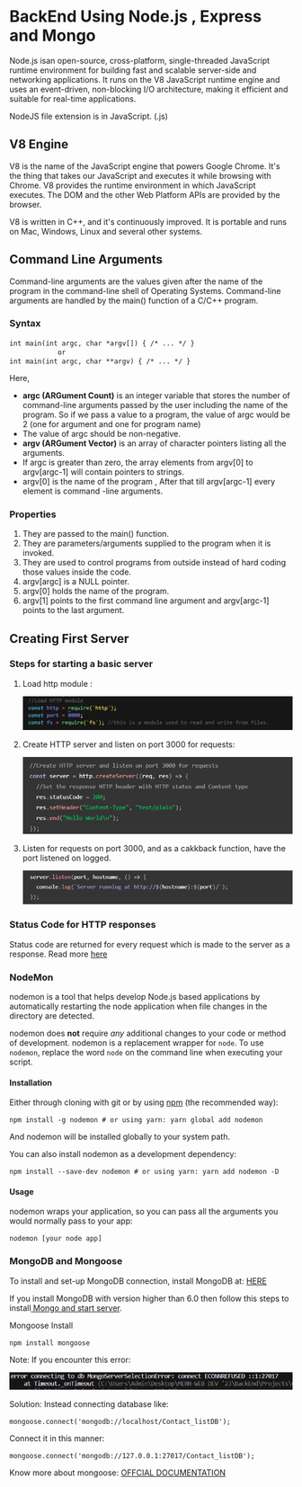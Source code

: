 # BackEnd Using Node.js , Express and Mongo

Node.js isan open-source, cross-platform, single-threaded JavaScript runtime environment for building fast and scalable server-side and networking applications. It runs on the V8 JavaScript runtime engine and uses an event-driven, non-blocking I/O architecture, making it efficient and suitable for real-time applications.

NodeJS file extension is in JavaScript. (.js)

## V8 Engine

V8 is the name of the JavaScript engine that powers Google Chrome. It's the thing that takes our JavaScript and executes it while browsing with Chrome. V8 provides the runtime environment in which JavaScript executes. The DOM and the other Web Platform APIs are provided by the browser.

V8 is written in C++, and it's continuously improved. It is portable and runs on Mac, Windows, Linux and several other systems.

## Command Line Arguments

Command-line arguments are the values given after the name of the program in the command-line shell of Operating Systems. Command-line arguments are handled by the main() function of a C/C++ program.

### Syntax

```
int main(int argc, char *argv[]) { /* ... */ }
            or
int main(int argc, char **argv) { /* ... */ }
```

Here,

* **argc (ARGument Count)** is an integer variable that stores the number of command-line arguments passed by the user including the name of the program. So if we pass a value to a program, the value of argc would be 2 (one for argument and one for program name)
* The value of argc should be non-negative.
* **argv (ARGument Vector)** is an array of character pointers listing all the arguments.
* If argc is greater than zero, the array elements from argv[0] to argv[argc-1] will contain pointers to strings.
* argv[0] is the name of the program , After that till argv[argc-1] every element is command -line arguments.

### Properties

1. They are passed to the main() function.
2. They are parameters/arguments supplied to the program when it is invoked.
3. They are used to control programs from outside instead of hard coding those values inside the code.
4. argv[argc] is a NULL pointer.
5. argv[0] holds the name of the program.
6. argv[1] points to the first command line argument and argv[argc-1] points to the last argument.

## Creating First Server

### Steps for starting a basic server

1. Load http module :

   ![1688610694669](image/concepts/1688610694669.png)
2. Create HTTP server and listen on port 3000 for requests:

   ![1688610754762](image/concepts/1688610754762.png)
3. Listen for requests on port 3000, and as a cakkback function, have the port listened on logged.

   ![1688610802929](image/concepts/1688610802929.png)

### Status Code for HTTP responses

Status code are returned for every request which is made to the server as a response.
Read more [here](https://developer.mozilla.org/en-US/docs/Web/HTTP/Status)

### NodeMon

nodemon is a tool that helps develop Node.js based applications by automatically restarting the node application when file changes in the directory are detected.

nodemon does **not** require *any* additional changes to your code or method of development. nodemon is a replacement wrapper for `node`. To use `nodemon`, replace the word `node` on the command line when executing your script.

#### Installation

Either through cloning with git or by using [npm](http://npmjs.org/) (the recommended way):

```shell
npm install -g nodemon # or using yarn: yarn global add nodemon
```

And nodemon will be installed globally to your system path.

You can also install nodemon as a development dependency:

```shell
npm install --save-dev nodemon # or using yarn: yarn add nodemon -D
```

#### Usage

nodemon wraps your application, so you can pass all the arguments you would normally pass to your app:

```shell
nodemon [your node app]
```

### MongoDB and Mongoose

To install and set-up MongoDB connection, install MongoDB at: [HERE](https://www.mongodb.com/)

If you install MongoDB with version higher than 6.0 then follow this steps to install[ Mongo and start server](https://www.youtube.com/watch?v=59Yhxwdgi7I&lc=Ugz0Ke0jiT9SMY-w6214AaABAg).

Mongoose Install

```
npm install mongoose
```

Note: If you encounter this error:

![1689084036953](image/concepts/1689084036953.png)

 Solution: Instead connecting database like:

```
mongoose.connect('mongodb://localhost/Contact_listDB');
```

Connect it in this manner:

```
mongoose.connect('mongodb://127.0.0.1:27017/Contact_listDB');
```

Know more about mongoose: [OFFCIAL DOCUMENTATION](https://mongoosejs.com/docs/index.html)
